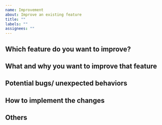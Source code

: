 ```yaml
---
name: Improvement
about: Improve an existing feature
title: ""
labels: ""
assignees: ""
---
```


<!--
  Thank you for spending your time suggesting an improvement. Please help to fill in as much as possible for us to have a better context.

  We welcome you to open a PR for your own initiatives as well.
-->

## Which feature do you want to improve?

<!-- A description of a feature you want to improve. A permanent link to the implementation is a good attachment. -->

## What and why you want to improve that feature

<!-- Describe the reason why you want to improve that feature. -->

## Potential bugs/ unexpected behaviors

<!-- A clear and concise description of what you expected to happen. -->

## How to implement the changes

<!-- Describe the idea of how to improve the feature. Pseudo-code is a good way to describe the idea. -->

## Others

<!-- Do you have anything else you want to share about the improvement? -->
